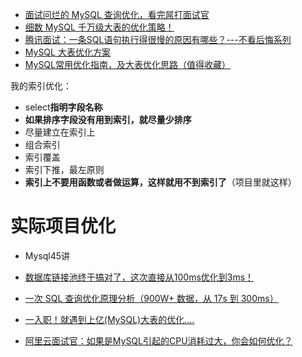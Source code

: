 - [面试问烂的 MySQL 查询优化，看完屌打面试官](<https://zhuanlan.zhihu.com/p/89909315>)
- [细数 MySQL 千万级大表的优化策略！](<https://mp.weixin.qq.com/s?__biz=MzU0OTk3ODQ3Ng==&mid=2247487096&idx=1&sn=ae81051e6e556e1a9986c303f53e7790&chksm=fba6e67bccd16f6d510b2a0db11032726d4f0a42a08d5f6637097d9bb2002bf23a6dc4958e39&mpshare=1&scene=23&srcid=&sharer_sharetime=1583171913888&sharer_shareid=e6d90aec84add5cf004cb1ab6979727c#rd>)
- [腾讯面试：一条SQL语句执行得很慢的原因有哪些？---不看后悔系列](https://mp.weixin.qq.com/s?__biz=Mzg2OTA0Njk0OA==&mid=2247485185&idx=1&sn=66ef08b4ab6af5757792223a83fc0d45&chksm=cea248caf9d5c1dc72ec8a281ec16aa3ec3e8066dbb252e27362438a26c33fbe842b0e0adf47&token=79317275&lang=zh_CN#rd)
- [MySQL 大表优化方案](<https://mp.weixin.qq.com/s?__biz=MzAxNjk4ODE4OQ==&mid=2247488616&idx=1&sn=d26b0946f4982b526ef4c703d9ac0ce1&chksm=9bed351aac9abc0c8634f67a474d80f27a06569d820fc746bfaa7149d68f0367e392cf5df186&mpshare=1&scene=23&srcid=&sharer_sharetime=1586170692732&sharer_shareid=e6d90aec84add5cf004cb1ab6979727c#rd>)
- [MySQL常用优化指南，及大表优化思路（值得收藏）](<https://mp.weixin.qq.com/s?__biz=MzA3ODQ0Mzg2OA==&mid=2649051925&idx=2&sn=9fc95cae492d915a230ff17010af4994&chksm=87535726b024de30249f49f695231e6054e15ade040c8f9ae3e0f62cdf11944e94f49e3d568c&mpshare=1&scene=23&srcid=&sharer_sharetime=1587297513445&sharer_shareid=e6d90aec84add5cf004cb1ab6979727c#rd>)



我的索引优化：

- select**指明字段名称**
- **如果排序字段没有用到索引，就尽量少排序**
- 尽量建立在索引上
- 组合索引
- 索引覆盖
- 索引下推，最左原则
- **索引上不要用函数或者做运算，这样就用不到索引了**（项目里就这样）





# 实际项目优化

- Mysql45讲
- [数据库链接池终于搞对了，这次直接从100ms优化到3ms！](<https://mp.weixin.qq.com/s?__biz=MzU0OTk3ODQ3Ng==&mid=2247487262&idx=1&sn=4cce6b109286147a1ee4404d4c31096d&chksm=fba6e71dccd16e0baf56e2c1aa6aaeb2db966156d751235320b5f47519868424af90759b57a8&mpshare=1&scene=23&srcid=&sharer_sharetime=1586848154366&sharer_shareid=e6d90aec84add5cf004cb1ab6979727c#rd>)
- [一次 SQL 查询优化原理分析（900W+ 数据，从 17s 到 300ms）](<https://mp.weixin.qq.com/s?__biz=MzI2OTQxMTM4OQ==&mid=2247492250&idx=3&sn=34c8e5394b0e9c19b8a7b7ae23a1e05d&chksm=eae217c8dd959ede6ff84b93f1097328dbe6c33c2971a5e96dc09b11475995cb13662794aa1a&mpshare=1&scene=23&srcid=&sharer_sharetime=1586398669030&sharer_shareid=e6d90aec84add5cf004cb1ab6979727c#rd>)

- [一入职！就遇到上亿(MySQL)大表的优化....](<https://mp.weixin.qq.com/s?__biz=MzI0MDQ4MTM5NQ==&mid=2247492576&idx=2&sn=0c2cc0ace5848d1eb64e98ddb6c3e5f0&chksm=e91886fcde6f0fea8965340de6317e4258ed34963b0533a6c515b91f2a98b4e31c5be386cd4c&mpshare=1&scene=23&srcid=&sharer_sharetime=1585984041070&sharer_shareid=e6d90aec84add5cf004cb1ab6979727c#rd>)

- [阿里云面试官：如果是MySQL引起的CPU消耗过大，你会如何优化？](<https://mp.weixin.qq.com/s?__biz=MzI4Njk5OTg1MA==&mid=2247484031&idx=1&sn=cca53d9a4bfd0a060aec137cfaed6588&chksm=ebd5163adca29f2c6a17ded5cdcacf89c02b7aeb995b68ce30036f281e083bfc8770617763e2&mpshare=1&scene=23&srcid=&sharer_sharetime=1587525238207&sharer_shareid=e6d90aec84add5cf004cb1ab6979727c#rd>)